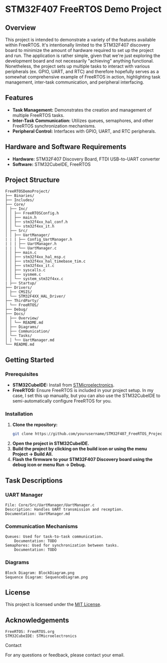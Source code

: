 # STM32F407 FreeRTOS Demo Project

## Overview
This project is intended to demonstrate a variety of the features available within FreeRTOS. It's intentionally limited to the STM32F407 discovery board to minimize the amount of hardware required to set up the project and run. The application is rather simple, given that we're just exploring the development board and not necessarily "achieving" anything functional. Nonetheless, the project sets up multiple tasks to interact with various peripherals (ex. GPIO, UART, and RTC) and therefore hopefully serves as a somewhat comprehensive example of FreeRTOS in action, highlighting task management, inter-task communication, and peripheral interfacing.

## Features
- **Task Management:** Demonstrates the creation and management of multiple FreeRTOS tasks.
- **Inter-Task Communication:** Utilizes queues, semaphores, and other FreeRTOS synchronization mechanisms.
- **Peripheral Control:** Interfaces with GPIO, UART, and RTC peripherals.

## Hardware and Software Requirements
- **Hardware:** STM32F407 Discovery Board, FTDI USB-to-UART converter
- **Software:** STM32CubeIDE, FreeRTOS

## Project Structure
```
FreeRTOSDemoProject/
├── Binaries/
├── Includes/
├── Core/
│ ├── Inc/
│ │ ├── FreeRTOSConfig.h
│ │ ├── main.h
│ │ ├── stm32f4xx_hal_conf.h
│ │ └── stm32f4xx_it.h
│ ├── Src/
│ │ ├── UartManager/
| | | ├── Config_UartManager.h
| | | ├── UartManager.h
| | | └── UartManager.c
│ │ ├── main.c
│ │ ├── stm32f4xx_hal_msp.c
│ │ ├── stm32f4xx_hal_timebase_tim.c
│ │ ├── stm32f4xx_it.c
│ │ ├── syscalls.c
│ │ ├── sysmem.c
│ │ └── system_stm32f4xx.c
| ├── Startup/
├── Drivers/
│ ├── CMSIS/
│ └── STM32F4XX_HAL_Driver/
├── ThirdParty/
│ └── FreeRTOS/
├── Debug/
├── Docs/
│ ├── Overview/
│ │ └── README.md
│ ├── Diagrams/
│ ├── Communication/
│ └── Tasks/
│ │ └── UartManager.md
└── README.md
```

## Getting Started

### Prerequisites
- **STM32CubeIDE:** Install from [STMicroelectronics](https://www.st.com/en/development-tools/stm32cubeide.html).
- **FreeRTOS:** Ensure FreeRTOS is included in your project setup. In my case, I set this up manually, but you can also use the STM32CubeIDE to semi-automatically configure FreeRTOS for you.

### Installation
1. **Clone the repository:**
   ```bash
   git clone https://github.com/yourusername/STM32F407_FreeRTOS_Project.git
2. **Open the project in STM32CubeIDE.**
3. **Build the project by clicking on the build icon or using the menu Project -> Build All.**
4. **Flash the firmware to your STM32F407 Discovery board using the debug icon or menu Run -> Debug.**

## Task Descriptions
### UART Manager

    File: Core/Src/UartManager/UartManager.c
    Description: Handles UART transmission and reception.
    Documentation: UartManager.md

### Communication Mechanisms

    Queues: Used for task-to-task communication.
        Documentation: TODO
    Semaphores: Used for synchronization between tasks.
        Documentation: TODO

### Diagrams

    Block Diagram: BlockDiagram.png
    Sequence Diagram: SequenceDiagram.png

## License
This project is licensed under the [MIT License](https://opensource.org/license/MIT).

## Acknowledgements

    FreeRTOS: FreeRTOS.org
    STM32CubeIDE: STMicroelectronics

Contact

For any questions or feedback, please contact your email.
